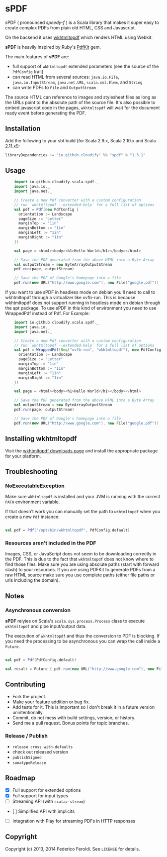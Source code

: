 # sPDF #

sPDF ( pronounced _speedy-f_ ) is a Scala library that makes it super easy to create complex PDFs from plain old HTML, CSS and Javascript.

On the backend it uses [wkhtmltopdf](http://wkhtmltopdf.org) which renders HTML using Webkit.

__sPDF__ is heavily inspired by Ruby's [PdfKit](https://github.com/pdfkit/pdfkit) gem.

The main features of __sPDF__ are:

* full support of `wkhtmltopdf` extended parameters (see the source of the `PdfConfig` trait)
* can read HTML from several sources: `java.io.File`, `java.io.InputStream`, `java.net.URL`, `scala.xml.Elem`, and `String`
* can write PDFs to `File` and `OutputStream`

The source HTML can reference to images and stylesheet files as long as the URLs point to the absolute path of the source file.
It's also possible to embed javascript code in the pages, `wkhtmltopdf` will wait for the document ready event before generating the PDF.

## Installation ##

Add the following to your sbt build (for Scala 2.9.x, Scala 2.10.x and Scala 2.11.x!):

```scala
libraryDependencies += "io.github.cloudify" %% "spdf" % "1.3.1"
```

## Usage ##

```scala
	import io.github.cloudify.scala.spdf._
	import java.io._
	import java.net._

	// Create a new Pdf converter with a custom configuration
	// run `wkhtmltopdf --extended-help` for a full list of options
	val pdf = Pdf(new PdfConfig {
	  orientation := Landscape
	  pageSize := "Letter"
	  marginTop := "1in"
	  marginBottom := "1in"
	  marginLeft := "1in"
	  marginRight := "1in"
	})

	val page = <html><body><h1>Hello World</h1></body></html>

	// Save the PDF generated from the above HTML into a Byte Array
	val outputStream = new ByteArrayOutputStream
	pdf.run(page, outputStream)

	// Save the PDF of Google's homepage into a file
	pdf.run(new URL("http://www.google.com"), new File("google.pdf"))
```

If you want to use sPDF in headless mode on debian you'll need to call to wkhtmltopdf through a virtualizer like xvfb-run.
This is because wkhtmltopdf does not support running in headless mode on debian through the apt package. To use sPDF
in this kind of environment you need to use WrappedPdf instead of Pdf. For Example:

```scala
	import io.github.cloudify.scala.spdf._
	import java.io._
	import java.net._

	// Create a new Pdf converter with a custom configuration
	// run `wkhtmltopdf --extended-help` for a full list of options
	val pdf = WrappedPdf(Seq("xvfb-run", "wkhtmltopdf"), new PdfConfig {
	  orientation := Landscape
	  pageSize := "Letter"
	  marginTop := "1in"
	  marginBottom := "1in"
	  marginLeft := "1in"
	  marginRight := "1in"
	})

	val page = <html><body><h1>Hello World</h1></body></html>

	// Save the PDF generated from the above HTML into a Byte Array
	val outputStream = new ByteArrayOutputStream
	pdf.run(page, outputStream)

	// Save the PDF of Google's homepage into a file
	pdf.run(new URL("http://www.google.com"), new File("google.pdf"))
```

## Installing wkhtmltopdf ##

Visit the [wkhtmltopdf downloads page](http://wkhtmltopdf.org/downloads.html) and install the appropriate package for your platform.

## Troubleshooting ##

### NoExecutableException ###

Make sure `wkhtmltopdf` is installed and your JVM is running with the correct `PATH` environment variable.

If that doesn't work you can manually set the path to `wkhtmltopdf` when you create a new `Pdf` instance:

```scala

val pdf = Pdf("/opt/bin/wkhtmltopdf", PdfConfig.default)

```

### Resources aren't included in the PDF ###

Images, CSS, or JavaScript does not seem to be downloading correctly in the PDF. This is due to the fact that `wkhtmltopdf` does not know where to find those files. Make sure you are using absolute paths (start with forward slash) to your resources. If you are using PDFKit to generate PDFs from a raw HTML source make sure you use complete paths (either file paths or urls including the domain).

## Notes ##

### Asynchronous conversion ###

__sPDF__ relyies on Scala's `scala.sys.process.Process` class to execute `wkhtmltopdf` and pipe input/output data.

The execution of `wkhtmltopdf` and thus the conversion to PDF is blocking. If you need the processing to be asynchronous you can wrap the call inside a `Future`.

```scala

val pdf = Pdf(PdfConfig.default)

val result = Future { pdf.run(new URL("http://www.google.com"), new File("google.pdf")) }

```

## Contributing ##

* Fork the project.
* Make your feature addition or bug fix.
* Add tests for it. This is important so I don't break it in a future version unintentionally.
* Commit, do not mess with build settings, version, or history.
* Send me a pull request. Bonus points for topic branches.

### Release / Publish ###

* `release cross with-defaults`
* check out released version
* `publishSigned`
* `sonatypeRelease`

## Roadmap ##

- [X] Full support for extended options
- [X] Full support for input types
- [ ] Streaming API (with `scalaz-stream`)
- [ ] Simplified API with implicits
- [ ] Integration with Play for streaming PDFs in HTTP responses

## Copyright ##

Copyright (c) 2013, 2014 Federico Feroldi. See `LICENSE` for details.
